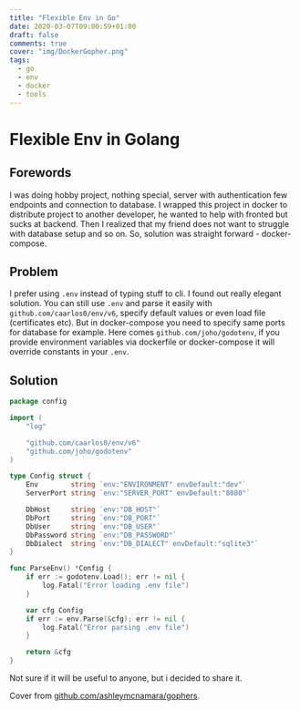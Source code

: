 ```yaml
---
title: "Flexible Env in Go"
date: 2020-03-07T09:00:59+01:00
draft: false
comments: true
cover: "img/DockerGopher.png"
tags:
  - go
  - env
  - docker
  - tools
---
```


# Flexible Env in Golang


## Forewords

I was doing hobby project, nothing special, server with authentication few endpoints and connection to database.
I wrapped this project in docker to distribute project to another developer, he wanted to help with fronted but sucks at backend.
Then I realized that my friend does not want to struggle with database setup and so on. So, solution was straight forward - docker-compose.

## Problem

I prefer using `.env` instead of typing stuff to cli. I found out really elegant solution. You can still use `.env` and parse it easily with
`github.com/caarlos0/env/v6`, specify default values or even load file (certificates etc). But in docker-compose you need to specify same ports for database for example. Here comes `github.com/joho/godotenv`, if you provide environment variables via dockerfile or docker-compose it will override
constants in your `.env`.

## Solution

```go
package config

import (
	"log"

	"github.com/caarlos0/env/v6"
	"github.com/joho/godotenv"
)

type Config struct {
	Env        string `env:"ENVIRONMENT" envDefault:"dev"`
	ServerPort string `env:"SERVER_PORT" envDefault:"8080"`

	DbHost     string `env:"DB_HOST"`
	DbPort     string `env:"DB_PORT"`
	DbUser     string `env:"DB_USER"`
	DbPassword string `env:"DB_PASSWORD"`
	DbDialect  string `env:"DB_DIALECT" envDefault:"sqlite3"`
}

func ParseEnv() *Config {
	if err := godotenv.Load(); err != nil {
		log.Fatal("Error loading .env file")
	}

	var cfg Config
	if err := env.Parse(&cfg); err != nil {
		log.Fatal("Error parsing .env file")
	}

	return &cfg
}

```

Not sure if it will be useful to anyone, but i decided to share it.

Cover from [github.com/ashleymcnamara/gophers](https://github.com/ashleymcnamara/gophers).
